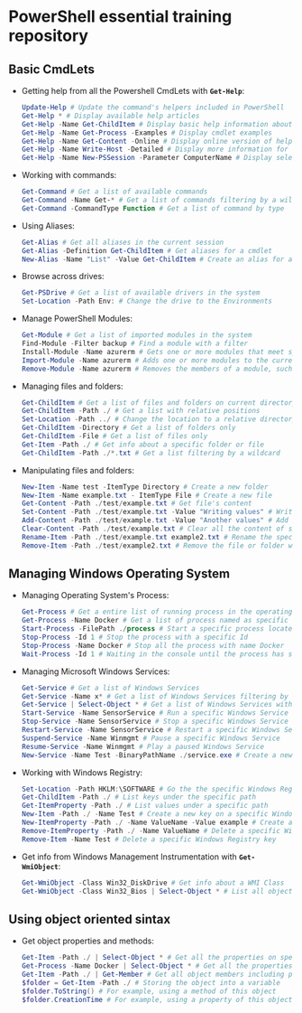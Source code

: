 # PowerShell essential training repository

## Basic CmdLets

* Getting help from all the Powershell CmdLets with __`Get-Help`__:

    ```powershell
    Update-Help # Update the command's helpers included in PowerShell
    Get-Help * # Display available help articles
    Get-Help -Name Get-ChildItem # Display basic help information about a cmdlet
    Get-Help -Name Get-Process -Examples # Display cmdlet examples
    Get-Help -Name Get-Content -Online # Display online version of help
    Get-Help -Name Write-Host -Detailed # Display more information for a cmdlet
    Get-Help -Name New-PSSession -Parameter ComputerName # Display selected parts of a cmdlet by using parameters
    ```

* Working with commands:

    ```powershell
    Get-Command # Get a list of available commands
    Get-Command -Name Get-* # Get a list of commands filtering by a wildcard name
    Get-Command -CommandType Function # Get a list of command by type
    ```

* Using Aliases:

    ```powershell
    Get-Alias # Get all aliases in the current session
    Get-Alias -Definition Get-ChildItem # Get aliases for a cmdlet
    New-Alias -Name "List" -Value Get-ChildItem # Create an alias for a cmdlet
    ```

* Browse across drives:

    ```powershell
    Get-PSDrive # Get a list of available drivers in the system
    Set-Location -Path Env: # Change the drive to the Environments
    ```

* Manage PowerShell Modules:

    ```powershell
    Get-Module # Get a list of imported modules in the system
    Find-Module -Filter backup # Find a module with a filter
    Install-Module -Name azurerm # Gets one or more modules that meet specified criteria from an online repository.
    Import-Module -Name azurerm # Adds one or more modules to the current session
    Remove-Module -Name azurerm # Removes the members of a module, such as cmdlets and functions
    ```

* Managing files and folders:

    ```powershell
    Get-ChildItem # Get a list of files and folders on current directory
    Get-ChildItem -Path ./ # Get a list with relative positions
    Set-Location -Path ../ # Change the location to a relative directory or absolute location
    Get-ChildItem -Directory # Get a list of folders only
    Get-ChildItem -File # Get a list of files only
    Get-Item -Path ./ # Get info about a specific folder or file
    Get-ChildItem -Path ./*.txt # Get a list filtering by a wildcard
    ```

* Manipulating files and folders:

    ```powershell
    New-Item -Name test -ItemType Directory # Create a new folder
    New-Item -Name example.txt - ItemType File # Create a new file
    Get-Content -Path ./test/example.txt # Get file's content
    Set-Content -Path ./test/example.txt -Value "Writing values" # Write all the content of the specific file
    Add-Content -Path ./test/example.txt -Value "Another values" # Add values to a specific file before a line break
    Clear-Content -Path ./test/example.txt # Clear all the content of specific file
    Rename-Item -Path ./test/example.txt example2.txt # Rename the specific file or folder
    Remove-Item -Path ./test/example2.txt # Remove the file or folder without ask
    ```

## Managing Windows Operating System

* Managing Operating System's Process:

    ```powershell
    Get-Process # Get a entire list of running process in the operating system
    Get-Process -Name Docker # Get a list of process named as specific name
    Start-Process -FilePath ./process # Start a specific process located at specific path
    Stop-Process -Id 1 # Stop the process with a specific Id
    Stop-Process -Name Docker # Stop all the process with name Docker
    Wait-Process -Id 1 # Waiting in the console until the process has stoped
    ```

* Managing Microsoft Windows Services:

    ```powershell
    Get-Service # Get a list of Windows Services
    Get-Service -Name x* # Get a list of Windows Services filtering by a wildcard name
    Get-Service | Select-Object * # Get a list of Windows Services with all their objects
    Start-Service -Name SensorService # Run a specific Windows Service
    Stop-Service -Name SensorService # Stop a specific Windows Service
    Restart-Service -Name SensorService # Restart a specific Windows Service
    Suspend-Service -Name Winmgmt # Pause a specific Windows Service
    Resume-Service -Name Winmgmt # Play a paused Windows Service
    New-Service -Name Test -BinaryPathName ./service.exe # Create a new service with a specific binary file
    ```

* Working with Windows Registry:

    ```powershell
    Set-Location -Path HKLM:\SOFTWARE # Go the the specific Windows Registry Key
    Get-ChildItem -Path ./ # List keys under the specific path
    Get-ItemProperty -Path ./ # List values under a specific path
    New-Item -Path ./ -Name Test # Create a new key on a specific Windows Registry path
    New-ItemProperty -Path ./ -Name ValueName -Value example # Create a new value in the specific Windows Registry key
    Remove-ItemProperty -Path ./ -Name ValueName # Delete a specific Windows Registry value
    Remove-Item -Name Test # Delete a specific Windows Registry key
    ```

* Get info from Windows Management Instrumentation with __`Get-WmiObject`__:

    ```powershell
    Get-WmiObject -Class Win32_DiskDrive # Get info about a WMI Class
    Get-WmiObject -Class Win32_Bios | Select-Object * # List all objects from specific WMI Class
    ```

## Using object oriented sintax

* Get object properties and methods:

    ```powershell
    Get-Item -Path ./ | Select-Object * # Get all the properties on specific path
    Get-Process -Name Docker | Select-Object * # Get all the properties on specific process
    Get-Item -Path ./ | Get-Member # Get all object members including proerties and methods
    $folder = Get-Item -Path ./ # Storing the object into a variable
    $folder.ToString() # For example, using a method of this object
    $folder.CreationTime # For example, using a property of this object
    ```